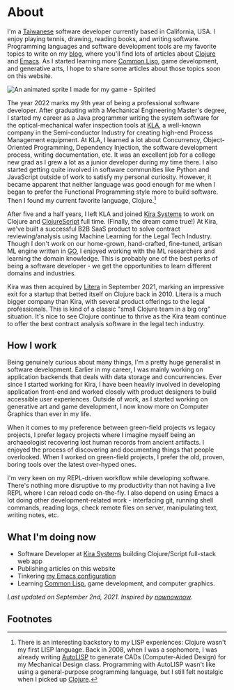 # About

I'm a [Taiwanese][Taiwan] software developer currently based in California, USA.
I enjoy playing tennis, drawing, reading books, and writing
software. Programming languages and software development tools are my favorite
topics to write on my [blog](/blog/), where you'll find lots of articles about
[Clojure][Clojure] and [Emacs][Emacs].  As I started learning more [Common
Lisp][Common Lisp], game development, and generative arts, I hope to share some
articles about those topics soon on this website.

![An animated sprite I made for my game - Spirited](/images/sprite.gif "An animated sprite I made for my game - Spirited")

The year 2022 marks my 9th year of being a professional software developer.
After graduating with a Mechanical Engineering Master's degree, I started my
career as a Java programmer writing the system software for the
optical-mechanical wafer inspection tools at [KLA][KLA], a well-known company in
the Semi-conductor Industry for creating high-end Process Management equipment.
At KLA, I learned a lot about Concurrency, Object-Oriented Programming,
Dependency Injection, the software development process, writing documentation,
etc.  It was an excellent job for a college new grad as I grew a lot as a junior
developer during my time there.  I also started getting quite involved in
software communities like Python and JavaScript outside of work to satisfy my
personal curiosity.  However, it became apparent that neither language was good
enough for me when I began to prefer the Functional Programming style more to
build software.  Then I found my current favorite language, Clojure.[^1]

After five and a half years, I left KLA and joined [Kira Systems][Kira Systems]
to work on Clojure and [ClojureScript][ClojureScript] full time.  (Finally, the
dream came true!)  At Kira, we've built a successful B2B SaaS product to solve
contract reviewing/analysis using Machine Learning for the Legal Tech Industry.
Though I don't work on our home-grown, hand-crafted, fine-tuned, artisan ML
engine written in [GO][Golang], I enjoyed working with the ML researchers and
learning the domain knowledge.  This is probably one of the best perks of being
a software developer - we get the opportunities to learn different domains and
industries.

Kira was then acquired by [Litera][Litera] in September 2021, marking an
impressive exit for a startup that betted itself on Clojure back in 2010.
Litera is a much bigger company than Kira, with several product offerings to the
legal professionals.  This is kind of a classic "small Clojure team in a big
org" situation.  It's nice to see Clojure continue to thrive as the Kira team
continue to offer the best contract analysis software in the legal tech
industry.

## How I work

Being genuinely curious about many things, I'm a pretty huge generalist in
software development.  Earlier in my career, I was mainly working on application
backends that deals with data storage and concurrencies.  Ever since I started
working for Kira, I have been heavily involved in developing application
front-end and worked closely with product designers to build accessible user
experiences.  Outside of work, as I started working on generative art and game
development, I now know more on Computer Graphics than ever in my life.

When it comes to my preference between green-field projects vs legacy projects,
I prefer legacy projects where I imagine myself being an archaeologist
recovering lost human records from ancient artifacts.  I enjoyed the process of
discovering and documenting things that people overlooked.  When I worked on
green-field projects, I prefer the old, proven, boring tools over the latest
over-hyped ones.

I'm very keen on my REPL-driven workflow while developing software.  There's
nothing more disruptive to my productivity than not having a live REPL where I
can reload code on-the-fly.  I also depend on using Emacs a lot doing other
development-related work - interfacing git, running shell commands, reading
logs, check remote files on server, manipulating text, writing notes, etc.

## What I'm doing now

* Software Developer at [Kira Systems][Kira Systems] building Clojure/Script
  full-stack web app
* Publishing articles on this website
* Tinkering [my Emacs configuration][Emacs configuration]
* Learning [Common Lisp][Common Lisp], game development, and computer graphics.

_Last updated on September 2nd, 2021. Inspired by [nownownow][nownownow]._

## Footnotes

[^1]: There is an interesting backstory to my LISP experiences: Clojure wasn't my first LISP language.  Back in 2008, when I was a sophomore, I was already writing [AutoLISP][AutoLisp] to generate CADs (Computer-Aided Design) for my Mechanical Design class.  Programming with AutoLISP wasn't like using a general-purpose programming language, but I still felt nostalgic when I picked up [Clojure][Clojure].


[ClojureScript]: https://clojurescript.org/
[Clojure]: https://clojure.org/
[Emacs configuration]: https://github.com/dawranliou/emacs.d
[Emacs]: https://www.gnu.org/software/emacs/
[Kira Systems]: https://kirasystems.com/
[Project Hail Mary]: https://www.goodreads.com/book/show/54493401-project-hail-mary
[React]: https://reactjs.org/
[my blog]: /blog/
[nownownow]: https://nownownow.com/about
[sketches]: https://github.com/dawranliou/sketch
[AutoLISP]: https://en.wikipedia.org/wiki/AutoLISP
[Litera]: https://www.litera.com/
[LISP]: https://en.wikipedia.org/wiki/Lisp_(programming_language)
[KLA]: https://www.kla-tencor.com/
[Common Lisp]: https://lisp-lang.org/
[Taiwan]: https://en.wikipedia.org/wiki/Taiwan
[Golang]: https://go.dev/
